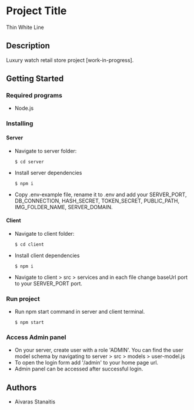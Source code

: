 # Project Title

Thin White Line

## Description

Luxury watch retail store project [work-in-progress].

## Getting Started

### Required programs

* Node.js 

### Installing

#### Server 
* Navigate to server folder:
  ```
  $ cd server
  ```
* Install server dependencies
  ```
  $ npm i
  ```
* Copy .env-example file, rename it to .env and add your SERVER_PORT, DB_CONNECTION, HASH_SECRET, TOKEN_SECRET, PUBLIC_PATH, IMG_FOLDER_NAME, SERVER_DOMAIN.

#### Client
* Navigate to client folder:
  ```
  $ cd client
  ```
* Install client dependencies
  ```
  $ npm i
  ```
* Navigate to client > src > services and in each file change baseUrl
  port to your SERVER_PORT port.

### Run project

* Run npm start command in server and client terminal.
  ```
  $ npm start
  ```
### Access Admin panel

* On your server, create user with a role 'ADMIN'. You can find the user model schema by navigating to server > src > models > user-model.js
* To open the login form add '/admin' to your home page url. 
* Admin panel can be accessed after successful login.

## Authors

 * Aivaras Stanaitis
